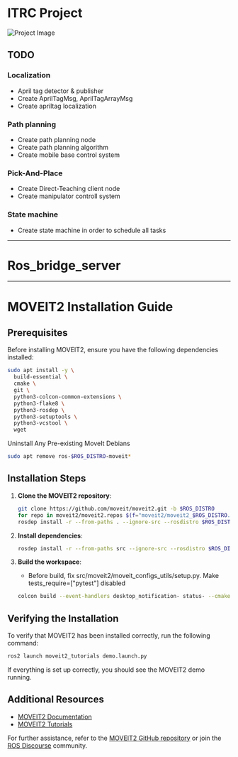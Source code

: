 # ITRC Project

![Project Image](https://www.chosun.com/resizer/v2/ZYPY6QMIOX2MLIDAHFVSAK3V4M.jpg?auth=a480083a83d7e5b8fe76e49a1e8a281f507b72ff882ef45ac6cbd58c99166ec0&width=300&height=300&smart=true)

## TODO

### Localization
- April tag detector & publisher
- Create AprilTagMsg, AprilTagArrayMsg
- Create apriltag localization

### Path planning
- Create path planning node
- Create path planning algorithm
- Create mobile base control system

### Pick-And-Place
- Create Direct-Teaching client node
- Create manipulator controll system

### State machine
- Create state machine in order to schedule all tasks

---

# Ros_bridge_server

---

# MOVEIT2 Installation Guide

## Prerequisites

Before installing MOVEIT2, ensure you have the following dependencies installed:

```bash
sudo apt install -y \
  build-essential \
  cmake \
  git \
  python3-colcon-common-extensions \
  python3-flake8 \
  python3-rosdep \
  python3-setuptools \
  python3-vcstool \
  wget
```

Uninstall Any Pre-existing MoveIt Debians

```bash
sudo apt remove ros-$ROS_DISTRO-moveit*
```

## Installation Steps

1. **Clone the MOVEIT2 repository**:
    ```bash
    git clone https://github.com/moveit/moveit2.git -b $ROS_DISTRO
    for repo in moveit2/moveit2.repos $(f="moveit2/moveit2_$ROS_DISTRO.repos"; test -r $f && echo $f); do vcs import < "$repo"; done
    rosdep install -r --from-paths . --ignore-src --rosdistro $ROS_DISTRO -y
    ```

2. **Install dependencies**:
    ```bash
    rosdep install -r --from-paths src --ignore-src --rosdistro $ROS_DISTRO
    ```

3. **Build the workspace**:
    - Before build, fix src/moveit2/moveit_configs_utils/setup.py. Make tests_require=["pytest"] disabled
    ```bash
    colcon build --event-handlers desktop_notification- status- --cmake-args -DCMAKE_BUILD_TYPE=Release
    ```


## Verifying the Installation

To verify that MOVEIT2 has been installed correctly, run the following command:
```bash
ros2 launch moveit2_tutorials demo.launch.py
```

If everything is set up correctly, you should see the MOVEIT2 demo running.

## Additional Resources

- [MOVEIT2 Documentation](https://moveit.ros.org/documentation/)
- [MOVEIT2 Tutorials](https://ros-planning.github.io/moveit_tutorials/)

For further assistance, refer to the [MOVEIT2 GitHub repository](https://github.com/ros-planning/moveit2) or join the [ROS Discourse](https://discourse.ros.org/) community.
